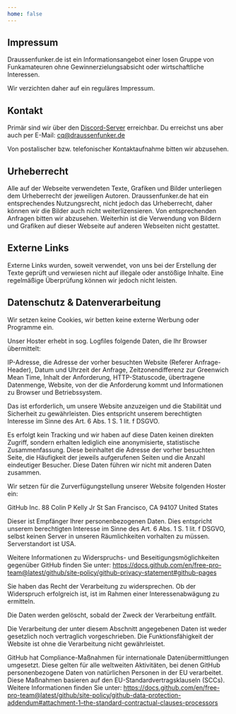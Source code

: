 ```yaml
---
home: false
---
```

## Impressum

Draussenfunker.de ist ein Informationsangebot einer losen Gruppe von Funkamateuren ohne Gewinnerzielungsabsicht oder wirtschaftliche Interessen.

Wir verzichten daher auf ein reguläres Impressum.

## Kontakt
Primär sind wir über den [Discord-Server](/mitmachen) erreichbar. Du erreichst uns aber auch per E-Mail: [cq@draussenfunker.de](mailto:cq@draussenfunker.de)

Von postalischer bzw. telefonischer Kontaktaufnahme bitten wir abzusehen.

## Urheberrecht
Alle auf der Webseite verwendeten Texte, Grafiken und Bilder unterliegen dem Urheberrecht der jeweiligen Autoren.
Draussenfunker.de hat ein entsprechendes Nutzungsrecht, nicht jedoch das Urheberrecht, daher können wir die Bilder auch nicht weiterlizensieren. Von entsprechenden Anfragen bitten wir abzusehen.
Weiterhin ist die Verwendung von Bildern und Grafiken auf dieser Webseite auf anderen Webseiten nicht gestattet.

## Externe Links
Externe Links wurden, soweit verwendet, von uns bei der Erstellung der Texte geprüft und verwiesen nicht auf illegale oder anstößige Inhalte. Eine regelmäßige Überprüfung können wir jedoch nicht leisten.

## Datenschutz & Datenverarbeitung
Wir setzen keine Cookies, wir betten keine externe Werbung oder Programme ein.

Unser Hoster erhebt in sog. Logfiles folgende Daten, die Ihr Browser übermittelt:

IP-Adresse, die Adresse der vorher besuchten Website (Referer Anfrage-Header), Datum und Uhrzeit der Anfrage, Zeitzonendifferenz zur Greenwich Mean Time, Inhalt der Anforderung, HTTP-Statuscode, übertragene Datenmenge, Website, von der die Anforderung kommt und Informationen zu Browser und Betriebssystem.

Das ist erforderlich, um unsere Website anzuzeigen und die Stabilität und Sicherheit zu gewährleisten. Dies entspricht unserem berechtigten Interesse im Sinne des Art. 6 Abs. 1 S. 1 lit. f DSGVO.

Es erfolgt kein Tracking und wir haben auf diese Daten keinen direkten Zugriff, sondern erhalten lediglich eine anonymisierte, statistische Zusammenfassung. Diese beinhaltet die Adresse der vorher besuchten Seite, die Häufigkeit der jeweils aufgerufenen Seiten und die Anzahl eindeutiger Besucher. Diese Daten führen wir nicht mit anderen Daten zusammen.

Wir setzen für die Zurverfügungstellung unserer Website folgenden Hoster ein:

GitHub Inc.
88 Colin P Kelly Jr St
San Francisco, CA 94107
United States

Dieser ist Empfänger Ihrer personenbezogenen Daten. Dies entspricht unserem berechtigten Interesse im Sinne des Art. 6 Abs. 1 S. 1 lit. f DSGVO, selbst keinen Server in unseren Räumlichkeiten vorhalten zu müssen. Serverstandort ist USA.

Weitere Informationen zu Widerspruchs- und Beseitigungsmöglichkeiten gegenüber GitHub finden Sie unter: https://docs.github.com/en/free-pro-team@latest/github/site-policy/github-privacy-statement#github-pages

Sie haben das Recht der Verarbeitung zu widersprechen. Ob der Widerspruch erfolgreich ist, ist im Rahmen einer Interessenabwägung zu ermitteln.

Die Daten werden gelöscht, sobald der Zweck der Verarbeitung entfällt.

Die Verarbeitung der unter diesem Abschnitt angegebenen Daten ist weder gesetzlich noch vertraglich vorgeschrieben. Die Funktionsfähigkeit der Website ist ohne die Verarbeitung nicht gewährleistet.

GitHub hat Compliance-Maßnahmen für internationale Datenübermittlungen umgesetzt. Diese gelten für alle weltweiten Aktivitäten, bei denen GitHub personenbezogene Daten von natürlichen Personen in der EU verarbeitet. Diese Maßnahmen basieren auf den EU-Standardvertragsklauseln (SCCs). Weitere Informationen finden Sie unter: https://docs.github.com/en/free-pro-team@latest/github/site-policy/github-data-protection-addendum#attachment-1–the-standard-contractual-clauses-processors
